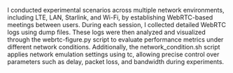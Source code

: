 I conducted experimental scenarios across multiple network environments, including LTE, LAN, Starlink, and Wi-Fi, by establishing WebRTC-based meetings between users.
During each session, I collected detailed WebRTC logs using dump files. These logs were then analyzed and visualized through the webrtc-figure.py script to evaluate performance metrics under different network conditions.
Additionally, the network_condition.sh script applies network emulation settings using tc, allowing precise control over parameters such as delay, packet loss, and bandwidth during experiments.





